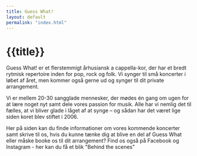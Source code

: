 ```yaml
---
title: Guess What!
layout: default
permalink: "index.html"
---
```


<div class="container flex flex-col justify-center items-center mx-auto
  lg:h-screen">
  <div class="bg-[url('/static/img/gw-hero.jpg')] w-screen h-full bg-local
  bg-top flex">
    <h1 class="mx-auto mt-5 underline decoration-amber-500 decoration-8 offset-4
  bg-clip-text bg-gradient-to-t from-amber-500 to-amber-500 underline text-transparent">
      <strong>
        {{title}}
      </strong>
    </h1>
  </div>
  <article class="prose lg:prose-xl">

Guess What! er et flerstemmigt århusiansk a cappella-kor, der har et bredt rytmisk repertoire inden for pop, rock og folk. Vi synger til små koncerter i løbet af året, men kommer også gerne ud og synger til dit private arrangement.

Vi er mellem 20-30 sangglade mennesker, der mødes én gang om ugen for at lære noget nyt samt dele vores passion for musik. Alle har vi nemlig det til fælles, at vi bliver glade i låget af at synge – og sådan har det været lige siden koret blev stiftet i 2006.

Her på siden kan du finde informationer om vores kommende koncerter samt skrive til os, hvis du kunne tænke dig at blive en del af Guess What eller måske booke os til dit arrangement? Find os også på Facebook og Instagram - her kan du få et blik "Behind the scenes"
  </article>
</div>


